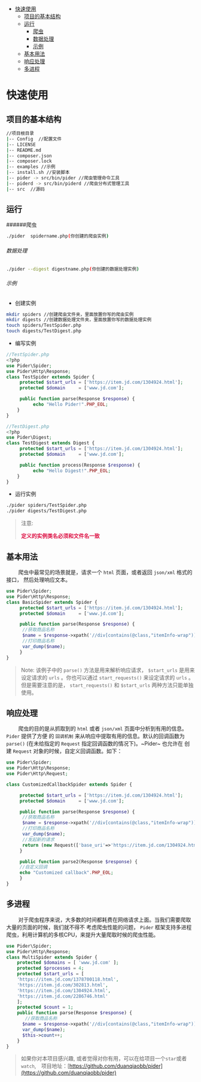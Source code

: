 - [快速使用](#org3c12aad)
  - [项目的基本结构](#orgdc5dd26)
  - [运行](#org6cd2bed)
    - [爬虫](#orgaf41aa7)
    - [数据处理](#org6cf5868)
    - [示例](#org6e0d87f)
  - [基本用法](#orgf3639d8)
  - [响应处理](#org8bf4d19)
  - [多进程](#orga7eabc7)


<a id="org3c12aad"></a>

# 快速使用


<a id="orgdc5dd26"></a>

## 项目的基本结构

```sh
//项目根目录
|-- Config  //配置文件
|-- LICENSE
|-- README.md
|-- composer.json
|-- composer.lock
|-- examples //示例
|-- install.sh //安装脚本
|-- pider -> src/bin/pider //爬虫管理命令工具
|-- piderd -> src/bin/piderd //爬虫分布式管理工具
|-- src  //源码
```


<a id="org6cd2bed"></a>

## 运行


<a id="orgaf41aa7"></a>

######爬虫

```sh
./pider  spidername.php(你创建的爬虫实例)
```


<a id="org6cf5868"></a>

###### 数据处理

```sh
./pider --digest digestname.php(你创建的数据处理实例)
```


<a id="org6e0d87f"></a>

###### 示例

-   创建实例

```sh
mkdir spiders //创建爬虫文件夹，里面放置你写的爬虫实例
mkdir digests //创建数据处理文件夹，里面放置你写的数据处理实例
touch spiders/TestSpider.php
touch digests/TestDigest.php
```

-   编写实例

```php
//TestSpider.php
<?php
use Pider\Spider;
use Pider\Http\Response;
class TestSpider extends Spider {
     protected $start_urls = ['https://item.jd.com/1304924.html'];
     protected $domain     = ['www.jd.com'];

     public function parse(Response $response) {
	      echo "Hello Pider!".PHP_EOL;
    }
}
```

```php
//TestDigest.php
<?php
use Pider\Digest;
class TestDigest extends Digest {
     protected $start_urls = ['https://item.jd.com/1304924.html'];
     protected $domain     = ['www.jd.com'];

     public function process(Response $response) {
	      echo "Hello Digest!".PHP_EOL;
    }
}
```

-   运行实例

```sh
./pider spiders/TestSpider.php
./pider digests/TestDigest.php
```

> 注意:
> 
> <font color="#d14"> **定义的实例类名必须和文件名一致** </font>


<a id="orgf3639d8"></a>

## 基本用法

&ensp;&ensp;&ensp;&ensp; 爬虫中最常见的场景就是，请求一个 `html` 页面，或者返回 `json/xml` 格式的接口， 然后处理响应文本。

```php
use Pider\Spider;
use Pider\Http\Response;
class BasicSpider extends Spider {
     protected $start_urls = ['https://item.jd.com/1304924.html'];
     protected $domain     = ['www.jd.com'];

     public function parse(Response $response) {
	  //获取商品名称
	  $name = $response->xpath('//div[contains(@class,"itemInfo-wrap")]/div[contains(@class,"sku-name")]/text()')->extract(); 
	  //打印商品名称
	  var_dump($name);
     }
}
```

> Note: 该例子中的 `parse()` 方法是用来解析响应请求， `$start_urls` 是用来设定请求的 `urls` 。你也可以通过 `start_requests()` 来设定请求的 `urls` 。但是需要注意的是， `start_requests()` 和 `$start_urls` 两种方法只能单独使用。


<a id="org8bf4d19"></a>

## 响应处理

&ensp;&ensp;&ensp;&ensp; 爬虫的目的是从抓取到的 `html` 或者 `json/xml` 页面中分析到有用的信息。 `Pider` 提供了方便 的 `回调机制` 来从响应中提取有用的信息。默认的回调函数为 `parse()` (在未给指定的 `Request` 指定回调函数的情况下)。~Pider~ 也允许在 创建 `Request` 对象的时候，自定义回调函数。如下：

```php
use Pider\Spider;
use Pider\Http\Response;
use Pider\Http\Request;

class CustomizedCallbackSpider extends Spider {

     protected $start_urls = ['https://item.jd.com/1304924.html'];
     protected $domain     = ['www.jd.com'];

     public function parse(Response $response) {
	  //获取商品名称
	  $name = $response->xpath('//div[contains(@class,"itemInfo-wrap")]/div[contains(@class,"sku-name")]/text()')->extract(); 
	  //打印商品名称
	  var_dump($name);
	  //发起新的请求
	  return (new Request(['base_uri'=>'https://item.jd.com/1304924.html',[$this,'']]));
     }

     public function parse2(Response $response) {
	 //自定义回调
	 echo "Customized callback".PHP_EOL;
     }
}
```


<a id="orga7eabc7"></a>

## 多进程

&ensp;&ensp;&ensp;&ensp; 对于爬虫程序来说，大多数的时间都耗费在网络请求上面。当我们需要爬取大量的页面的时候，我们就不得不 考虑爬虫性能的问题， `Pider` 框架支持多进程爬虫，利用计算机的多核CPU，来提升大量爬取时候的爬虫性能。

```php
use Pider\Spider;
use Pider\Http\Response;
class MultiSpider extends Spider {
    protected $domains = [ 'www.jd.com' ];
    protected $processes = 4;
    protected $start_urls = [
	'https://item.jd.com/1378700118.html',
	'https://item.jd.com/302813.html',
	'https://item.jd.com/1304924.html',
	'https://item.jd.com/2286746.html'
    ];
    protected $count = 1;
    public function parse(Response $response) {
	   //获取商品名称
	  $name = $response->xpath('//div[contains(@class,"itemInfo-wrap")]/div[contains(@class,"sku-name")]/text()')->extract(); 
	  var_dump($name);
	  $this->count++;
    }
}
```

> 如果你对本项目感兴趣, 或者觉得对你有用，可以在给项目一个`star`或者`watch`,　项目地址：[https://github.com/duanqiaobb/pider](https://github.com/duanqiaobb/pider)